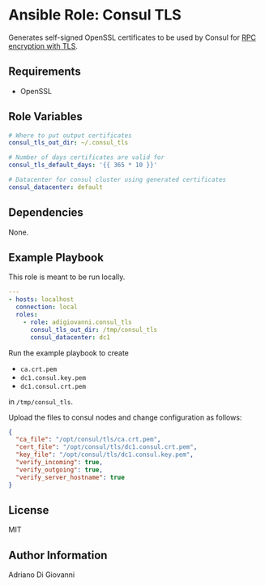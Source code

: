 # Ansible Role: Consul TLS

Generates self-signed OpenSSL certificates to be used by Consul for [RPC encryption with TLS](https://www.consul.io/docs/agent/encryption.html).

## Requirements

* OpenSSL

## Role Variables

```yaml
# Where to put output certificates
consul_tls_out_dir: ~/.consul_tls

# Number of days certificates are valid for
consul_tls_default_days: '{{ 365 * 10 }}'

# Datacenter for consul cluster using generated certificates
consul_datacenter: default
```

## Dependencies

None.

## Example Playbook

This role is meant to be run locally.

```yaml
---
- hosts: localhost
  connection: local
  roles:
    - role: adigiovanni.consul_tls
      consul_tls_out_dir: /tmp/consul_tls
      consul_datacenter: dc1
```

Run the example playbook to create

* `ca.crt.pem`
* `dc1.consul.key.pem`
* `dc1.consul.crt.pem`

in `/tmp/consul_tls`.

Upload the files to consul nodes and change configuration as follows:

```json
{
  "ca_file": "/opt/consul/tls/ca.crt.pem",
  "cert_file": "/opt/consul/tls/dc1.consul.crt.pem",
  "key_file": "/opt/consul/tls/dc1.consul.key.pem",
  "verify_incoming": true,
  "verify_outgoing": true,
  "verify_server_hostname": true
}
```

## License

MIT

## Author Information

Adriano Di Giovanni
